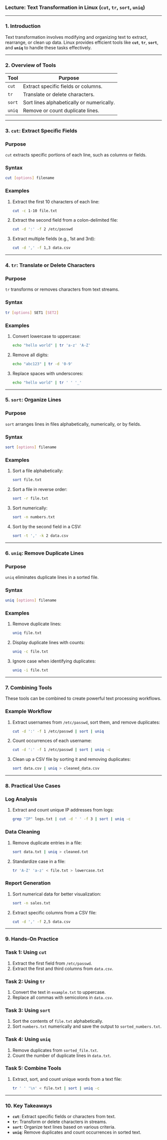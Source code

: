 ### **Lecture: Text Transformation in Linux (`cut`, `tr`, `sort`, `uniq`)**

---

### **1. Introduction**

Text transformation involves modifying and organizing text to extract, rearrange, or clean up data. Linux provides efficient tools like **`cut`**, **`tr`**, **`sort`**, and **`uniq`** to handle these tasks effectively.

---

### **2. Overview of Tools**

| **Tool** | **Purpose** |
| --- | --- |
| `cut` | Extract specific fields or columns. |
| `tr` | Translate or delete characters. |
| `sort` | Sort lines alphabetically or numerically. |
| `uniq` | Remove or count duplicate lines. |

---

### **3. `cut`: Extract Specific Fields**

### **Purpose**

`cut` extracts specific portions of each line, such as columns or fields.

### **Syntax**

```bash
cut [options] filename

```

### **Examples**

1. Extract the first 10 characters of each line:
    
    ```bash
    cut -c 1-10 file.txt
    
    ```
    
2. Extract the second field from a colon-delimited file:
    
    ```bash
    cut -d ':' -f 2 /etc/passwd
    
    ```
    
3. Extract multiple fields (e.g., 1st and 3rd):
    
    ```bash
    cut -d ',' -f 1,3 data.csv
    
    ```
    

---

### **4. `tr`: Translate or Delete Characters**

### **Purpose**

`tr` transforms or removes characters from text streams.

### **Syntax**

```bash
tr [options] SET1 [SET2]

```

### **Examples**

1. Convert lowercase to uppercase:
    
    ```bash
    echo "hello world" | tr 'a-z' 'A-Z'
    
    ```
    
2. Remove all digits:
    
    ```bash
    echo "abc123" | tr -d '0-9'
    
    ```
    
3. Replace spaces with underscores:
    
    ```bash
    echo "hello world" | tr ' ' '_'
    
    ```
    

---

### **5. `sort`: Organize Lines**

### **Purpose**

`sort` arranges lines in files alphabetically, numerically, or by fields.

### **Syntax**

```bash
sort [options] filename

```

### **Examples**

1. Sort a file alphabetically:
    
    ```bash
    sort file.txt
    
    ```
    
2. Sort a file in reverse order:
    
    ```bash
    sort -r file.txt
    
    ```
    
3. Sort numerically:
    
    ```bash
    sort -n numbers.txt
    
    ```
    
4. Sort by the second field in a CSV:
    
    ```bash
    sort -t ',' -k 2 data.csv
    
    ```
    

---

### **6. `uniq`: Remove Duplicate Lines**

### **Purpose**

`uniq` eliminates duplicate lines in a sorted file.

### **Syntax**

```bash
uniq [options] filename

```

### **Examples**

1. Remove duplicate lines:
    
    ```bash
    uniq file.txt
    
    ```
    
2. Display duplicate lines with counts:
    
    ```bash
    uniq -c file.txt
    
    ```
    
3. Ignore case when identifying duplicates:
    
    ```bash
    uniq -i file.txt
    
    ```
    

---

### **7. Combining Tools**

These tools can be combined to create powerful text processing workflows.

### **Example Workflow**

1. Extract usernames from `/etc/passwd`, sort them, and remove duplicates:
    
    ```bash
    cut -d ':' -f 1 /etc/passwd | sort | uniq
    
    ```
    
2. Count occurrences of each username:
    
    ```bash
    cut -d ':' -f 1 /etc/passwd | sort | uniq -c
    
    ```
    
3. Clean up a CSV file by sorting it and removing duplicates:
    
    ```bash
    sort data.csv | uniq > cleaned_data.csv
    
    ```
    

---

### **8. Practical Use Cases**

### **Log Analysis**

1. Extract and count unique IP addresses from logs:
    
    ```bash
    grep "IP" logs.txt | cut -d ' ' -f 3 | sort | uniq -c
    
    ```
    

### **Data Cleaning**

1. Remove duplicate entries in a file:
    
    ```bash
    sort data.txt | uniq > cleaned.txt
    
    ```
    
2. Standardize case in a file:
    
    ```bash
    tr 'A-Z' 'a-z' < file.txt > lowercase.txt
    
    ```
    

### **Report Generation**

1. Sort numerical data for better visualization:
    
    ```bash
    sort -n sales.txt
    
    ```
    
2. Extract specific columns from a CSV file:
    
    ```bash
    cut -d ',' -f 2,5 data.csv
    
    ```
    

---

### **9. Hands-On Practice**

### Task 1: Using `cut`

1. Extract the first field from `/etc/passwd`.
2. Extract the first and third columns from `data.csv`.

### Task 2: Using `tr`

1. Convert the text in `example.txt` to uppercase.
2. Replace all commas with semicolons in `data.csv`.

### Task 3: Using `sort`

1. Sort the contents of `file.txt` alphabetically.
2. Sort `numbers.txt` numerically and save the output to `sorted_numbers.txt`.

### Task 4: Using `uniq`

1. Remove duplicates from `sorted_file.txt`.
2. Count the number of duplicate lines in `data.txt`.

### Task 5: Combine Tools

1. Extract, sort, and count unique words from a text file:
    
    ```bash
    tr ' ' '\n' < file.txt | sort | uniq -c
    
    ```
    

---

### **10. Key Takeaways**

- **`cut`**: Extract specific fields or characters from text.
- **`tr`**: Transform or delete characters in streams.
- **`sort`**: Organize text lines based on various criteria.
- **`uniq`**: Remove duplicates and count occurrences in sorted text.